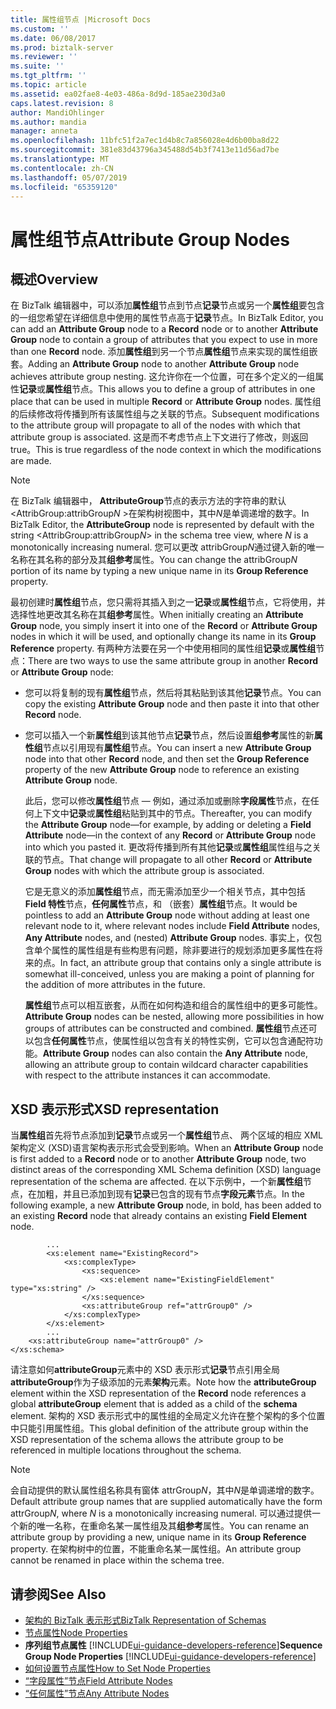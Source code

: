 ```yaml
---
title: 属性组节点 |Microsoft Docs
ms.custom: ''
ms.date: 06/08/2017
ms.prod: biztalk-server
ms.reviewer: ''
ms.suite: ''
ms.tgt_pltfrm: ''
ms.topic: article
ms.assetid: ea02fae8-4e03-486a-8d9d-185ae230d3a0
caps.latest.revision: 8
author: MandiOhlinger
ms.author: mandia
manager: anneta
ms.openlocfilehash: 11bfc51f2a7ec1d4b8c7a856028e4d6b00ba8d22
ms.sourcegitcommit: 381e83d43796a345488d54b3f7413e11d56ad7be
ms.translationtype: MT
ms.contentlocale: zh-CN
ms.lasthandoff: 05/07/2019
ms.locfileid: "65359120"
---
```

# <a name="attribute-group-nodes"></a><span data-ttu-id="19f68-102">属性组节点</span><span class="sxs-lookup"><span data-stu-id="19f68-102">Attribute Group Nodes</span></span>

## <a name="overview"></a><span data-ttu-id="19f68-103">概述</span><span class="sxs-lookup"><span data-stu-id="19f68-103">Overview</span></span>
<span data-ttu-id="19f68-104">在 BizTalk 编辑器中，可以添加**属性组**节点到节点**记录**节点或另一个**属性组**要包含的一组您希望在详细信息中使用的属性节点高于**记录**节点。</span><span class="sxs-lookup"><span data-stu-id="19f68-104">In BizTalk Editor, you can add an **Attribute Group** node to a **Record** node or to another **Attribute Group** node to contain a group of attributes that you expect to use in more than one **Record** node.</span></span> <span data-ttu-id="19f68-105">添加**属性组**到另一个节点**属性组**节点来实现的属性组嵌套。</span><span class="sxs-lookup"><span data-stu-id="19f68-105">Adding an **Attribute Group** node to another **Attribute Group** node achieves attribute group nesting.</span></span> <span data-ttu-id="19f68-106">这允许你在一个位置，可在多个定义的一组属性**记录**或**属性组**节点。</span><span class="sxs-lookup"><span data-stu-id="19f68-106">This allows you to define a group of attributes in one place that can be used in multiple **Record** or **Attribute Group** nodes.</span></span> <span data-ttu-id="19f68-107">属性组的后续修改将传播到所有该属性组与之关联的节点。</span><span class="sxs-lookup"><span data-stu-id="19f68-107">Subsequent modifications to the attribute group will propagate to all of the nodes with which that attribute group is associated.</span></span> <span data-ttu-id="19f68-108">这是而不考虑节点上下文进行了修改，则返回 true。</span><span class="sxs-lookup"><span data-stu-id="19f68-108">This is true regardless of the node context in which the modifications are made.</span></span>  

> [!NOTE]
>  <span data-ttu-id="19f68-109">在 BizTalk 编辑器中， **AttributeGroup**节点的表示方法的字符串的默认\<AttribGroup:attribGroup*N* \>在架构树视图中，其中*N*是单调递增的数字。</span><span class="sxs-lookup"><span data-stu-id="19f68-109">In BizTalk Editor, the **AttributeGroup** node is represented by default with the string \<AttribGroup:attribGroup*N*\> in the schema tree view, where *N* is a monotonically increasing numeral.</span></span> <span data-ttu-id="19f68-110">您可以更改 attribGroup*N*通过键入新的唯一名称在其名称的部分及其**组参考**属性。</span><span class="sxs-lookup"><span data-stu-id="19f68-110">You can change the attribGroup*N* portion of its name by typing a new unique name in its **Group Reference** property.</span></span>  

 <span data-ttu-id="19f68-111">最初创建时**属性组**节点，您只需将其插入到之一**记录**或**属性组**节点，它将使用，并选择性地更改其名称在其**组参考**属性。</span><span class="sxs-lookup"><span data-stu-id="19f68-111">When initially creating an **Attribute Group** node, you simply insert it into one of the **Record** or **Attribute Group** nodes in which it will be used, and optionally change its name in its **Group Reference** property.</span></span> <span data-ttu-id="19f68-112">有两种方法要在另一个中使用相同的属性组**记录**或**属性组**节点：</span><span class="sxs-lookup"><span data-stu-id="19f68-112">There are two ways to use the same attribute group in another **Record** or **Attribute Group** node:</span></span>  

- <span data-ttu-id="19f68-113">您可以将复制的现有**属性组**节点，然后将其粘贴到该其他**记录**节点。</span><span class="sxs-lookup"><span data-stu-id="19f68-113">You can copy the existing **Attribute Group** node and then paste it into that other **Record** node.</span></span>  

- <span data-ttu-id="19f68-114">您可以插入一个新**属性组**到该其他节点**记录**节点，然后设置**组参考**属性的新**属性组**节点以引用现有**属性组**节点。</span><span class="sxs-lookup"><span data-stu-id="19f68-114">You can insert a new **Attribute Group** node into that other **Record** node, and then set the **Group Reference** property of the new **Attribute Group** node to reference an existing **Attribute Group** node.</span></span>  

  <span data-ttu-id="19f68-115">此后，您可以修改**属性组**节点 — 例如，通过添加或删除**字段属性**节点，在任何上下文中**记录**或**属性组**粘贴到其中的节点。</span><span class="sxs-lookup"><span data-stu-id="19f68-115">Thereafter, you can modify the **Attribute Group** node—for example, by adding or deleting a **Field Attribute** node—in the context of any **Record** or **Attribute Group** node into which you pasted it.</span></span> <span data-ttu-id="19f68-116">更改将传播到所有其他**记录**或**属性组**属性组与之关联的节点。</span><span class="sxs-lookup"><span data-stu-id="19f68-116">That change will propagate to all other **Record** or **Attribute Group** nodes with which the attribute group is associated.</span></span>  

  <span data-ttu-id="19f68-117">它是无意义的添加**属性组**节点，而无需添加至少一个相关节点，其中包括**Field 特性**节点，**任何属性**节点，和 （嵌套）**属性组**节点。</span><span class="sxs-lookup"><span data-stu-id="19f68-117">It would be pointless to add an **Attribute Group** node without adding at least one relevant node to it, where relevant nodes include **Field Attribute** nodes, **Any Attribute** nodes, and (nested) **Attribute Group** nodes.</span></span> <span data-ttu-id="19f68-118">事实上，仅包含单个属性的属性组是有些构思有问题，除非要进行的规划添加更多属性在将来的点。</span><span class="sxs-lookup"><span data-stu-id="19f68-118">In fact, an attribute group that contains only a single attribute is somewhat ill-conceived, unless you are making a point of planning for the addition of more attributes in the future.</span></span>  

  <span data-ttu-id="19f68-119">**属性组**节点可以相互嵌套，从而在如何构造和组合的属性组中的更多可能性。</span><span class="sxs-lookup"><span data-stu-id="19f68-119">**Attribute Group** nodes can be nested, allowing more possibilities in how groups of attributes can be constructed and combined.</span></span> <span data-ttu-id="19f68-120">**属性组**节点还可以包含**任何属性**节点，使属性组以包含有关的特性实例，它可以包含通配符功能。</span><span class="sxs-lookup"><span data-stu-id="19f68-120">**Attribute Group** nodes can also contain the **Any Attribute** node, allowing an attribute group to contain wildcard character capabilities with respect to the attribute instances it can accommodate.</span></span>  

## <a name="xsd-representation"></a><span data-ttu-id="19f68-121">XSD 表示形式</span><span class="sxs-lookup"><span data-stu-id="19f68-121">XSD representation</span></span>  
 <span data-ttu-id="19f68-122">当**属性组**首先将节点添加到**记录**节点或另一个**属性组**节点、 两个区域的相应 XML 架构定义 (XSD)语言架构表示形式会受到影响。</span><span class="sxs-lookup"><span data-stu-id="19f68-122">When an **Attribute Group** node is first added to a **Record** node or to another **Attribute Group** node, two distinct areas of the corresponding XML Schema definition (XSD) language representation of the schema are affected.</span></span> <span data-ttu-id="19f68-123">在以下示例中，一个新**属性组**节点，在加粗，并且已添加到现有**记录**已包含的现有节点**字段元素**节点。</span><span class="sxs-lookup"><span data-stu-id="19f68-123">In the following example, a new **Attribute Group** node, in bold, has been added to an existing **Record** node that already contains an existing **Field Element** node.</span></span>  

```  
        ...  
        <xs:element name="ExistingRecord">  
            <xs:complexType>  
                <xs:sequence>  
                    <xs:element name="ExistingFieldElement" type="xs:string" />  
                </xs:sequence>  
                <xs:attributeGroup ref="attrGroup0" />  
            </xs:complexType>  
        </xs:element>  
        ...   
    <xs:attributeGroup name="attrGroup0" />  
</xs:schema>  
```  

 <span data-ttu-id="19f68-124">请注意如何**attributeGroup**元素中的 XSD 表示形式**记录**节点引用全局**attributeGroup**作为子级添加的元素**架构**元素。</span><span class="sxs-lookup"><span data-stu-id="19f68-124">Note how the **attributeGroup** element within the XSD representation of the **Record** node references a global **attributeGroup** element that is added as a child of the **schema** element.</span></span> <span data-ttu-id="19f68-125">架构的 XSD 表示形式中的属性组的全局定义允许在整个架构的多个位置中只能引用属性组。</span><span class="sxs-lookup"><span data-stu-id="19f68-125">This global definition of the attribute group within the XSD representation of the schema allows the attribute group to be referenced in multiple locations throughout the schema.</span></span>  

> [!NOTE]
>  <span data-ttu-id="19f68-126">会自动提供的默认属性组名称具有窗体 attrGroup*N*，其中*N*是单调递增的数字。</span><span class="sxs-lookup"><span data-stu-id="19f68-126">Default attribute group names that are supplied automatically have the form attrGroup*N*, where *N* is a monotonically increasing numeral.</span></span> <span data-ttu-id="19f68-127">可以通过提供一个新的唯一名称，在重命名某一属性组及其**组参考**属性。</span><span class="sxs-lookup"><span data-stu-id="19f68-127">You can rename an attribute group by providing a new, unique name in its **Group Reference** property.</span></span> <span data-ttu-id="19f68-128">在架构树中的位置，不能重命名某一属性组。</span><span class="sxs-lookup"><span data-stu-id="19f68-128">An attribute group cannot be renamed in place within the schema tree.</span></span>  

## <a name="see-also"></a><span data-ttu-id="19f68-129">请参阅</span><span class="sxs-lookup"><span data-stu-id="19f68-129">See Also</span></span>  
- [<span data-ttu-id="19f68-130">架构的 BizTalk 表示形式</span><span class="sxs-lookup"><span data-stu-id="19f68-130">BizTalk Representation of Schemas</span></span>](../core/biztalk-representation-of-schemas.md)   
- [<span data-ttu-id="19f68-131">节点属性</span><span class="sxs-lookup"><span data-stu-id="19f68-131">Node Properties</span></span>](../core/node-properties.md)   
- <span data-ttu-id="19f68-132">**序列组节点属性** [!INCLUDE[ui-guidance-developers-reference](../includes/ui-guidance-developers-reference.md)]</span><span class="sxs-lookup"><span data-stu-id="19f68-132">**Sequence Group Node Properties** [!INCLUDE[ui-guidance-developers-reference](../includes/ui-guidance-developers-reference.md)]</span></span>  
- [<span data-ttu-id="19f68-133">如何设置节点属性</span><span class="sxs-lookup"><span data-stu-id="19f68-133">How to Set Node Properties</span></span>](../core/how-to-set-node-properties.md)   
- [<span data-ttu-id="19f68-134">“字段属性”节点</span><span class="sxs-lookup"><span data-stu-id="19f68-134">Field Attribute Nodes</span></span>](../core/field-attribute-nodes.md)   
- [<span data-ttu-id="19f68-135">“任何属性”节点</span><span class="sxs-lookup"><span data-stu-id="19f68-135">Any Attribute Nodes</span></span>](../core/any-attribute-nodes.md)
